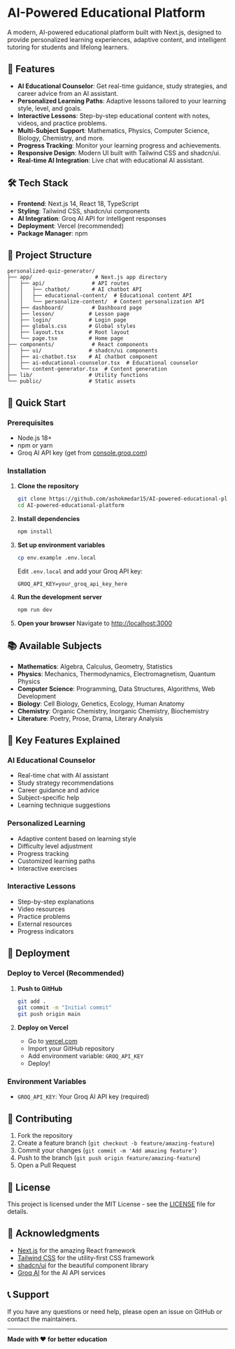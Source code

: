 # AI-Powered Educational Platform

A modern, AI-powered educational platform built with Next.js, designed to provide personalized learning experiences, adaptive content, and intelligent tutoring for students and lifelong learners.

## 🚀 Features

- **AI Educational Counselor**: Get real-time guidance, study strategies, and career advice from an AI assistant.
- **Personalized Learning Paths**: Adaptive lessons tailored to your learning style, level, and goals.
- **Interactive Lessons**: Step-by-step educational content with notes, videos, and practice problems.
- **Multi-Subject Support**: Mathematics, Physics, Computer Science, Biology, Chemistry, and more.
- **Progress Tracking**: Monitor your learning progress and achievements.
- **Responsive Design**: Modern UI built with Tailwind CSS and shadcn/ui.
- **Real-time AI Integration**: Live chat with educational AI assistant.

## 🛠️ Tech Stack

- **Frontend**: Next.js 14, React 18, TypeScript
- **Styling**: Tailwind CSS, shadcn/ui components
- **AI Integration**: Groq AI API for intelligent responses
- **Deployment**: Vercel (recommended)
- **Package Manager**: npm

## 📁 Project Structure

```
personalized-quiz-generator/
├── app/                    # Next.js app directory
│   ├── api/               # API routes
│   │   ├── chatbot/       # AI chatbot API
│   │   ├── educational-content/  # Educational content API
│   │   └── personalize-content/  # Content personalization API
│   ├── dashboard/         # Dashboard page
│   ├── lesson/           # Lesson page
│   ├── login/            # Login page
│   ├── globals.css       # Global styles
│   ├── layout.tsx        # Root layout
│   └── page.tsx          # Home page
├── components/            # React components
│   ├── ui/               # shadcn/ui components
│   ├── ai-chatbot.tsx    # AI chatbot component
│   ├── ai-educational-counselor.tsx  # Educational counselor
│   └── content-generator.tsx  # Content generation
├── lib/                  # Utility functions
└── public/               # Static assets
```

## 🚀 Quick Start

### Prerequisites

- Node.js 18+ 
- npm or yarn
- Groq AI API key (get from [console.groq.com](https://console.groq.com/))

### Installation

1. **Clone the repository**
   ```bash
   git clone https://github.com/ashokmedar15/AI-powered-educational-platform.git
   cd AI-powered-educational-platform
   ```

2. **Install dependencies**
   ```bash
   npm install
   ```

3. **Set up environment variables**
   ```bash
   cp env.example .env.local
   ```
   
   Edit `.env.local` and add your Groq API key:
   ```
   GROQ_API_KEY=your_groq_api_key_here
   ```

4. **Run the development server**
   ```bash
   npm run dev
   ```

5. **Open your browser**
   Navigate to [http://localhost:3000](http://localhost:3000)

## 📚 Available Subjects

- **Mathematics**: Algebra, Calculus, Geometry, Statistics
- **Physics**: Mechanics, Thermodynamics, Electromagnetism, Quantum Physics
- **Computer Science**: Programming, Data Structures, Algorithms, Web Development
- **Biology**: Cell Biology, Genetics, Ecology, Human Anatomy
- **Chemistry**: Organic Chemistry, Inorganic Chemistry, Biochemistry
- **Literature**: Poetry, Prose, Drama, Literary Analysis

## 🎯 Key Features Explained

### AI Educational Counselor
- Real-time chat with AI assistant
- Study strategy recommendations
- Career guidance and advice
- Subject-specific help
- Learning technique suggestions

### Personalized Learning
- Adaptive content based on learning style
- Difficulty level adjustment
- Progress tracking
- Customized learning paths
- Interactive exercises

### Interactive Lessons
- Step-by-step explanations
- Video resources
- Practice problems
- External resources
- Progress indicators

## 🚀 Deployment

### Deploy to Vercel (Recommended)

1. **Push to GitHub**
   ```bash
   git add .
   git commit -m "Initial commit"
   git push origin main
   ```

2. **Deploy on Vercel**
   - Go to [vercel.com](https://vercel.com)
   - Import your GitHub repository
   - Add environment variable: `GROQ_API_KEY`
   - Deploy!

### Environment Variables

- `GROQ_API_KEY`: Your Groq AI API key (required)

## 🤝 Contributing

1. Fork the repository
2. Create a feature branch (`git checkout -b feature/amazing-feature`)
3. Commit your changes (`git commit -m 'Add amazing feature'`)
4. Push to the branch (`git push origin feature/amazing-feature`)
5. Open a Pull Request

## 📝 License

This project is licensed under the MIT License - see the [LICENSE](LICENSE) file for details.

## 🙏 Acknowledgments

- [Next.js](https://nextjs.org/) for the amazing React framework
- [Tailwind CSS](https://tailwindcss.com/) for the utility-first CSS framework
- [shadcn/ui](https://ui.shadcn.com/) for the beautiful component library
- [Groq AI](https://groq.com/) for the AI API services

## 📞 Support

If you have any questions or need help, please open an issue on GitHub or contact the maintainers.

---

**Made with ❤️ for better education**
